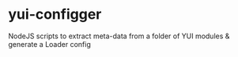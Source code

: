 yui-configger
=============

NodeJS scripts to extract meta-data from a folder of YUI modules &amp; generate a Loader config